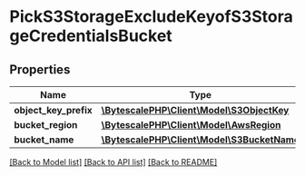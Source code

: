 # PickS3StorageExcludeKeyofS3StorageCredentialsBucket

## Properties

| Name                  | Type                                                           | Description | Notes |
| --------------------- | -------------------------------------------------------------- | ----------- | ----- |
| **object_key_prefix** | [**\BytescalePHP\Client\Model\S3ObjectKey**](S3ObjectKey.md)   |             |
| **bucket_region**     | [**\BytescalePHP\Client\Model\AwsRegion**](AwsRegion.md)       |             |
| **bucket_name**       | [**\BytescalePHP\Client\Model\S3BucketName**](S3BucketName.md) |             |

[[Back to Model list]](../../README.md#documentation-for-models) [[Back to API list]](../../README.md#documentation-for-api-endpoints) [[Back to README]](../../README.md)
